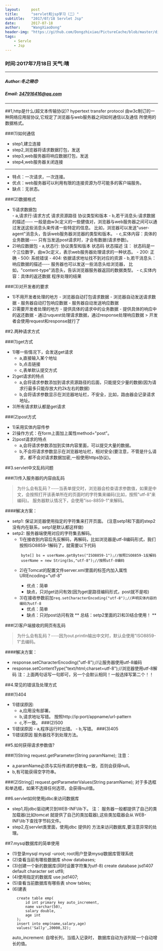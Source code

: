 ```yaml
---
layout:     post
title:      "servlet和jsp学习（二）"
subtitle:   "2017/07/18 Servlet Jsp"
date:       2017-07-18
author:     "WangXiaoDong"
header-img: "https://github.com/Dongzhixiao/PictureCache/blob/master/diaryPic/20170717.jpg?raw=true"
tags:
    - Servle
    - Jsp
---
```


### 时间:2017年7月18日 天气:晴
-----
#####   Author:冬之晓:angry:
#####   Email: 347916416@qq.com
----------

##1,http是什么(超文本传输协议)? 
hypertext transfer protocol
    由w3c制订的一种网络应用层协议,它规定了浏览器与web服务器之间如何通信以及通信
所使用的数据格式。

###(1)如何通信
- step1,建立连接
- step2,浏览器将请求数据打包，发送
- step3,web服务器将响应数据打包，发送
- step4,web服务器关闭连接

-------------------------------

- 特点：一次请求，一次连接。
- 优点：web服务器可以利用有限的连接资源为尽可能多的客户端服务。
- 缺点：无状态。

###(2)数据格式
- 1)请求数据包		
	   - a,请求行:请求方式 请求资源路径 协议类型和版本
       - b,若干消息头:请求数据的描述----
        一般是由w3c定义的一些健值对，浏览器与web服务器之间可以通过发送这些消息头来传递一些特定的信息。
        比如，浏览器可以发送"user-agent"消息头，告诉web服务器浏览器的类型和版本。
       - c,实体内容：具体的业务数据----
        只有当发送post请求时，才会有数据(请求参数)。
- 2)响应数据包
       - a,状态行: 协议类型和版本 状态码 状态描述
        注： 状态码是一个三位数字，由w3c定义，表示web服务器处理请求的一种状态。
         - 200: 正确
         - 500: 系统错误
         - 404: 依据请求地址找不到对应的资源
       - b,若干消息头：响应数据的描述----
        服务器也可以发送一些消息头给浏览器，
        比如，"content-type"消息头，告诉浏览器服务器返回的数据类型。
       - c,实体内容：具体的返还数据	
        程序处理的结果

###(3)对开发者的要求
- 1)不用开发者处理的地方
       - 浏览器自动打包请求数据
       - 浏览器自动发送请求数据
       - 服务器自动打包响应数据
       - 服务器自动发送响应数据
- 2)需要开发者处理的地方
       - 提供具体的请求中的业务数据
       - 提供具体的响应中的返还数据
       - 通过ruquest处理请求数据，通过response处理响应数据
        > 开发者会使用request和response就行了

##2.两种请求方式

###(1)get方式
- 1)哪一些情况下，会发送get请求
    - a,直接输入某个地址
    - b,点击链接
    - c,表单默认提交方式 
- 2)get请求的特点
    - a,会将请求参数添加到请求资源路径的后面，只能提交少量的数据(因为请求行最多只能存放大约2k左右的数据)
    - b,会将请求参数显示在浏览器地址栏，不安全，比如，路由器会记录请求地址。
- 3)所有请求默认都是get请求

###(2)post方式	
- 1)采用实体内容传参
- 2)操作方式：在form上面加上属性method="post"。
- 2)post请求的特点
    - a,会将请求参数添加到实体内容里面，可以提交大量的数据。
    - b,不会将请求参数显示在浏览器地址栏，相对安全(要注意，不管是什么请求，都不会对请求数据加密,一般使用https协议)。

##3.servlet中文乱码问题

###(1)传入服务器的内容由乱码
>为什么会有乱码？----当表单提交时，浏览器会检查请求参数值，如果是中文，会按照打开该表单所在的页面时的字符集来编码(比如，按照"utf-8"来编码)。
服务器默认情况下，会使用"iso-8859-1"来解码。

####解决方案：
- setp1: 保证浏览器使用指定的字符集来打开页面。<meta http-equiv="content-type" content="text/html;charset=utf-8">
(注意setp1和下面的step2没有内在联系，setp1是默认都这样做)
- setp2: 服务器端使用对应的字符集去解码。
    - 1)在接收到内容后先反解码，再解码，比如浏览器是utf-8编码形式，我们按照ISO8859-1解码了，就需要以下代码
    ```
        byte[] bs = userName.getBytes("ISO8859-1");//按照ISO8859-1反解码
        userName = new String(bs,"utf-8");//按照utf-8编码
    ```
    - 2)在Tomcat的配置文件server.xml里面的<Connector>标签内加入属性URIEncoding="utf-8"
        - 优点：简单
        - 缺点，只对get访问有效(因为get是路径编码形式，post就不是啦)
    - 3)在接收参数前加`req.setCharacterEncoding("utf-8");//声明实体内容的编码为utf-8`
        - 优点：简单
        - 缺点：只对post访问有效
    ** 总结：setp2里面的2)和3)结合使用！ **
    
###(2)客户端接收的网页有乱码
>为什么会有乱码？----因为out.println输出中文时，默认会使用"ISO8859-1"去编码。		
	
####解决方案：
- response.setCharacterEncoding("utf-8");//让服务器使用utf-8编码
- response.setContentType("text/html;charset=utf-8");//浏览器使用utf-8解码
    注：上面两句话写一句即可，另一个会默认相同！一般选择写第二个！！    
    
##4.常见的错误及处理方式

###(1)404
- 1)错误原因:
    - a,应用没有部署。
    - b,请求地址写错。
        按照http://ip:port/appname/url-pattern
    - c,<servlet-name>不一致。
###(2)500
- 1)错误原因
       - a,程序运行时出错。
       - b,<servlet-class>写错。
###(3)405
- 1)错误原因
        服务器找不到处理方法。
			
##5.如何获得请求参数值?

###(1)String request.getParameter(String paramName);
注意：

- a,paramName必须与实际传递的参数名一致，否则会获得null。
- b,有可能获得空字符串。
    
###(2)String[] request.getParameterValues(String paramName);
对于多选框和单选框，如果不选择任何选项，会获得null值。
	
##6.servlet如何使用jdbc来访问数据库
- step1,将jdbc驱动拷贝到WEB-INF\lib下。
	注：
		服务器一般都提供了自己的类加载器(比如tomcat
	就提供了自己的类加载器),这些类加载器会从
	WEB-INF\lib下查找字节码文件。
- step2,在servlet类里面，使用jdbc 提供的
	方法来访问数据库,要注意异常的处理。
	
##7.mysql数据库的简单使用
- (1)登录mysql
    mysql -uroot;  root用户登录mysql数据库管理系统
- (2)查看当前有哪些数据库
    show databases;
- (3)创建一个新的数据库(同时设置字符集为utf-8)
    create database jsd1407
    default character set utf8;
- (4)使用指定的数据库
		use jsd1407;
- (5)查看当前数据库有哪些表
		show tables;
- (6)建表
  ```
    create table emp(
        id int primary key auto_increment,
        name varchar(50),
        salary double,
        age int
    );	
    insert into emp(name,salary,age) 
    values('Sally',20000,32);
    ```
    auto_increment: 自增长列，当插入记录时，
    数据库自动为该列赋一个自动增长的值。
	
		

